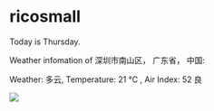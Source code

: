 # ricosmall

Today is Thursday.

Weather infomation of 深圳市南山区， 广东省， 中国: 

Weather: 多云, Temperature: 21 ℃ , Air Index: 52 良

<img src="https://github-readme-stats.vercel.app/api?username=ricosmall&show_icons=true" />
